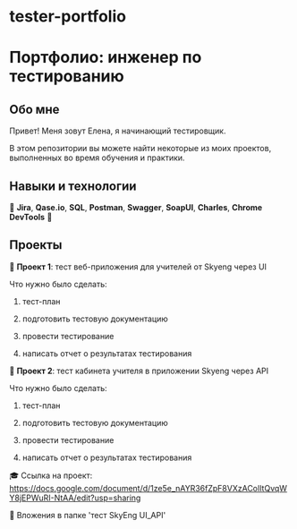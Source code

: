 # tester-portfolio

# Портфолио: инженер по тестированию

## Обо мне

Привет! Меня зовут Елена, я начинающий тестировщик.

В этом репозитории вы можете найти некоторые из моих проектов, выполненных во время обучения и практики.

## Навыки и технологии

:pushpin: **Jira**, **Qase.io**, **SQL**, **Postman**, **Swagger**, **SoapUI**, **Charles**, **Chrome DevTools** :pushpin:

## Проекты

:open_file_folder: **Проект 1**: тест веб-приложения для учителей от Skyeng через UI

Что нужно было сделать:

1. тест-план

2. подготовить тестовую документацию

3. провести тестирование

4. написать отчет о результатах тестирования

:open_file_folder: **Проект 2**: тест кабинета учителя в приложении Skyeng через API

Что нужно было сделать:

1. тест-план

2. подготовить тестовую документацию

3. провести тестирование

4. написать отчет о результатах тестирования

:mortar_board: Ссылка на проект: https://docs.google.com/document/d/1ze5e_nAYR36fZpF8VXzACoIltQvqWY8jEPWuRI-NtAA/edit?usp=sharing

:paperclip: Вложения в папке 'тест SkyEng UI_API'

